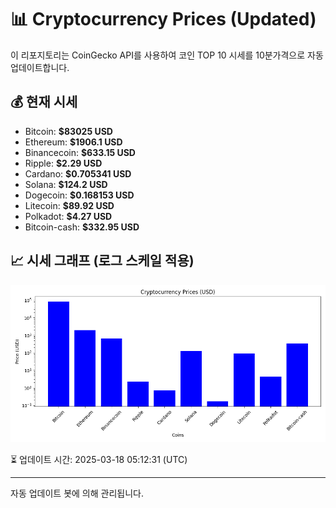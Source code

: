 
# 📊 Cryptocurrency Prices (Updated)

이 리포지토리는 CoinGecko API를 사용하여 코인 TOP 10 시세를 10분가격으로 자동 업데이트합니다.

## 💰 현재 시세
- Bitcoin: **$83025 USD**
- Ethereum: **$1906.1 USD**
- Binancecoin: **$633.15 USD**
- Ripple: **$2.29 USD**
- Cardano: **$0.705341 USD**
- Solana: **$124.2 USD**
- Dogecoin: **$0.168153 USD**
- Litecoin: **$89.92 USD**
- Polkadot: **$4.27 USD**
- Bitcoin-cash: **$332.95 USD**

## 📈 시세 그래프 (로그 스케일 적용)
![Crypto Prices](crypto_prices.png)

⏳ 업데이트 시간: 2025-03-18 05:12:31 (UTC)

---
자동 업데이트 봇에 의해 관리됩니다.
